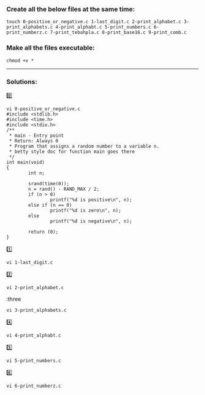 ### Create all the below files at the same time:

```
touch 0-positive_or_negative.c 1-last_digit.c 2-print_alphabet.c 3-print_alphabets.c 4-print_alphabt.c 5-print_numbers.c 6-print_numberz.c 7-print_tebahpla.c 8-print_base16.c 9-print_comb.c
```
### Make all the files executable:
```
chmod +x * 
```
-----------------------------------------------

### Solutions:

:zero:
```
vi 0-positive_or_negative.c
#include <stdlib.h>
#include <time.h>
#include <stdio.h>
/**
 * main - Entry point
 * Return: Always 0
 * Program that assigns a random number to a variable n.
 * betty style doc for function main goes there
 */
int main(void)
{
        int n;

        srand(time(0));
        n = rand() - RAND_MAX / 2;
        if (n > 0)
                printf("%d is positive\n", n);
        else if (n == 0)
                printf("%d is zero\n", n);
        else
                printf("%d is negative\n", n);

        return (0);
}
```

:one:
```
vi 1-last_digit.c

```

:two:
```
vi 2-print_alphabet.c

```

:three
```
vi 3-print_alphabets.c

```

:four:
```
vi 4-print_alphabt.c

```

:five:
```
vi 5-print_numbers.c

```

:six:
```
vi 6-print_numberz.c

```

